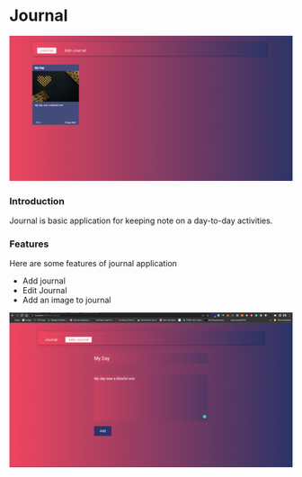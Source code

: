 # Journal
![Alt text](/Addjournalhome.png "Optional title")

### Introduction 

Journal is basic application for keeping note on a day-to-day activities.
 


### Features

Here are some features of journal application 

+ Add journal
+ Edit Journal
+ Add an image to journal 


![Alt text](/add-journal.png "Optional title")